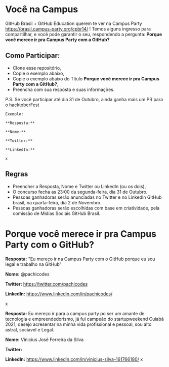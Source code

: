 # Você na Campus
GitHub Brasil + GitHub Education querem te ver na Campus Party https://brasil.campus-party.org/cpbr14/ !
Temos alguns ingresso para compartilhar, e você pode garantir o seu, respondendo a pergunta: **Porque você merece ir pra Campus Party com a GitHub?**

## Como Participar: 
- Clone esse repositório,
- Copie  o exemplo abaixo, 
- Copie o exemplo abaixo do Título **Porque você merece ir pra Campus Party com a GitHub?**,
- Preencha com sua resposta e suas informações.

P.S. Se você participar até dia 31 de Outubro, ainda ganha mais um PR para o hacktoberFest

```
Exemplo:

**Resposta:** 

**Nome:**

**Twitter:**

**LinkedIn:** 

x

```
## Regras
- Preencher a Resposta,  Nome e Twitter ou LinkedIn (ou os dois),
- O concurso fecha as 23:00 da segunda-feira, dia 31 de Outubro.
- Pessoas ganhadoras serão anunciadas no Twitter e no LinkedIn GitHub brasil, na quarta-feira,  dia 2 de Novembro.
- Pessoas ganhadoras serão escolhidas com base em criatividade, pela comissão de Midias Sociais GitHub Brasil.

# Porque você merece ir pra Campus Party com o GitHub?
**Resposta:** "Eu mereço ir na Campus Party com o GitHub porque eu sou legal e trabalho na GitHub" 

**Nome:** @pachicodes 

**Twitter:** https://twitter.com/pachicodes

**LinkedIn:**  https://www.linkedin.com/in/pachicodes/

x

**Resposta:** Eu mereço ir para a campus party po ser um amante de tecnologia e empreendedorismo, já fui campeão do startupweekend Cuiabá 2021, desejo acresentar na minha vida profissional e pessoal, sou alto astral, sociavel e Legal.  

**Nome:** Vinicius José Ferreira da Silva

**Twitter:**

**LinkedIn:** https://www.linkedin.com/in/vinicius-silva-161766180/
x
